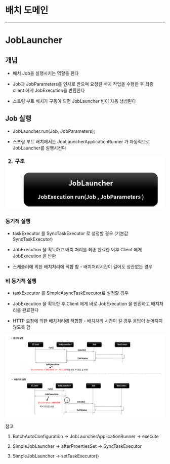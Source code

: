 
# 배치 도메인

---

# JobLauncher

## 개념

- 배치 Job을 실행시키는 역할을 한다 

- Job과 JobParameters를 인자로 받으며 요청된 배치 작업을 수행한 후 최종 client 에게 JobExecution을 반환한다 

- 스프링 부트 배치가 구동이 되면 JobLauncher 빈이 자동 생성된다 

## Job 실행 

- JobLauncher.run(Job, JobParameters);

- 스프링 부트 배치에서는 JobLauncherApplicationRunner 가 자동적으로 JobLauncher를 실행시킨다

![JobLauncher_struct](img/JobLauncher_struct.png)


### 동기적 실행

- taskExecutor 를 SyncTaskExecutor 로 설정할 경우 (기본값 SyncTaskExecutor)

- JobExecution 을 획득하고 배치 처리를 최종 완료한 이후 Client 에게 JobExecution 을 반환 

- 스케줄러에 의한 배치처리에 적합 함 - 배치처리시간이 길어도 상관없는 경우 


### 비 동기적 실행

- taskExecutor 를 SimpleAsyncTaskExecutor로 설정할 경우 

- JobExecution 을 획득한 후 Client 에게 바로 JobExecution 을 반환하고 배치처리를 완료한다

- HTTP 요청에 의한 배치처리에 적합함 - 배치처리 시간이 길 경우 응답이 늦어지지 않도록 함 

![JobLauncher_sync_async](img/JobLauncher_sync_async.png)

참고

1. BatchAutoConfiguration -> JobLauncherApplicationRunner -> execute

2. SimpleJobLauncher -> afterProertiesSet -> SyncTaskExecutor

3. SimpleJobLauncher -> setTaskExecutor()

